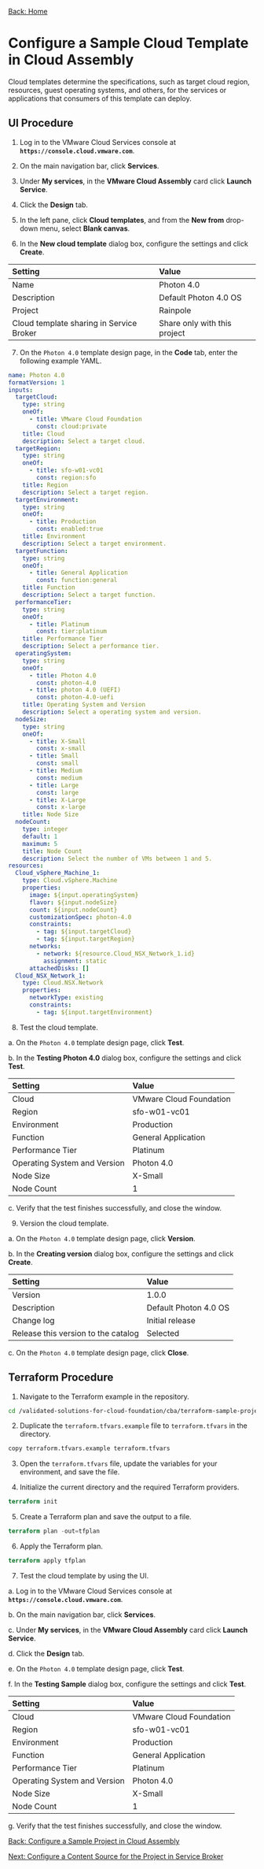 [Back: Home](README.md)

# Configure a Sample Cloud Template in Cloud Assembly

Cloud templates determine the specifications, such as target cloud region, resources, guest operating systems, and others, for the services or applications that consumers of this template can deploy.

## UI Procedure

1. Log in to the VMware Cloud Services console at **`https://console.cloud.vmware.com`**.

2. On the main navigation bar, click **Services**.

3. Under **My services**, in the **VMware Cloud Assembly** card click **Launch Service**.

4. Click the **Design** tab.

5. In the left pane, click **Cloud templates**, and from the **New from** drop-down menu, select **Blank canvas**.

6. In the **New cloud template** dialog box, configure the settings and click **Create**.

  | **Setting**                               | **Value**                     |
  | :-                                        | :-                            |
  | Name                                      | Photon 4.0                    |
  | Description                               | Default Photon 4.0 OS         |
  | Project                                   | Rainpole                      |
  | Cloud template sharing in Service Broker  | Share only with this project  |

7. On the `Photon 4.0` template design page, in the **Code** tab, enter the following example YAML.

```yaml
name: Photon 4.0
formatVersion: 1
inputs:
  targetCloud:
    type: string
    oneOf:
      - title: VMware Cloud Foundation
        const: cloud:private
    title: Cloud
    description: Select a target cloud.
  targetRegion:
    type: string
    oneOf:
      - title: sfo-w01-vc01
        const: region:sfo
    title: Region
    description: Select a target region.
  targetEnvironment:
    type: string
    oneOf:
      - title: Production
        const: enabled:true
    title: Environment
    description: Select a target environment.
  targetFunction:
    type: string
    oneOf:
      - title: General Application
        const: function:general
    title: Function
    description: Select a target function.
  performanceTier:
    type: string
    oneOf:
      - title: Platinum
        const: tier:platinum
    title: Performance Tier
    description: Select a performance tier.
  operatingSystem:
    type: string
    oneOf:
      - title: Photon 4.0
        const: photon-4.0
      - title: photon 4.0 (UEFI)
        const: photon-4.0-uefi
    title: Operating System and Version
    description: Select a operating system and version.
  nodeSize:
    type: string
    oneOf:
      - title: X-Small
        const: x-small
      - title: Small
        const: small
      - title: Medium
        const: medium
      - title: Large
        const: large
      - title: X-Large
        const: x-large
    title: Node Size
  nodeCount:
    type: integer
    default: 1
    maximum: 5
    title: Node Count
    description: Select the number of VMs between 1 and 5.
resources:
  Cloud_vSphere_Machine_1:
    type: Cloud.vSphere.Machine
    properties:
      image: ${input.operatingSystem}
      flavor: ${input.nodeSize}
      count: ${input.nodeCount}
      customizationSpec: photon-4.0
      constraints:
        - tag: ${input.targetCloud}
        - tag: ${input.targetRegion}
      networks:
        - network: ${resource.Cloud_NSX_Network_1.id}
          assignment: static
      attachedDisks: []
  Cloud_NSX_Network_1:
    type: Cloud.NSX.Network
    properties:
      networkType: existing
      constraints:
        - tag: ${input.targetEnvironment}
```

8. Test the cloud template.

  a. On the `Photon 4.0` template design page, click **Test**.

  b. In the **Testing Photon 4.0** dialog box, configure the settings and click **Test**.

  | **Setting**                   | **Value**                 |
  | :-                            | :-                        |
  | Cloud                         | VMware Cloud Foundation   |
  | Region                        | sfo-w01-vc01              |
  | Environment                   | Production                |
  | Function                      | General Application       |
  | Performance Tier              | Platinum                  |
  | Operating System and Version  | Photon 4.0                |
  | Node Size                     | X-Small                   |
  | Node Count                    | 1                         |

  c. Verify that the test finishes successfully, and close the window. 

9. Version the cloud template.

  a. On the `Photon 4.0` template design page, click **Version**.

  b. In the **Creating version** dialog box, configure the settings and click **Create**.

  | **Setting**                           | **Value**             |
  | :-                                    | :-                    |
  | Version                               | 1.0.0                 |
  | Description                           | Default Photon 4.0 OS |
  | Change log                            | Initial release       |
  | Release this version to the catalog   | Selected              |

  c. On the `Photon 4.0` template design page, click **Close**.

## Terraform Procedure

1. Navigate to the Terraform example in the repository.

  ```bash
  cd /validated-solutions-for-cloud-foundation/cba/terraform-sample-project/11-cloud-assembly-cloud-template
  ```

2. Duplicate the `terraform.tfvars.example` file to `terraform.tfvars` in the directory.

  ```bash
  copy terraform.tfvars.example terraform.tfvars
  ```

3. Open the `terraform.tfvars` file, update the variables for your environment, and save the file.

4. Initialize the current directory and the required Terraform providers.

  ```terraform
  terraform init
  ```

5. Create a Terraform plan and save the output to a file.

  ```terraform
  terraform plan -out=tfplan
  ```

6. Apply the Terraform plan.

  ```terraform
  terraform apply tfplan
  ```

7. Test the cloud template by using the UI.

  a. Log in to the VMware Cloud Services console at **`https://console.cloud.vmware.com`**.

  b. On the main navigation bar, click **Services**.

  c. Under **My services**, in the **VMware Cloud Assembly** card click **Launch Service**.

  d. Click the **Design** tab.

  e. On the `Photon 4.0` template design page, click **Test**.

  f. In the **Testing Sample** dialog box, configure the settings and click **Test**.

  | Setting                       | Value                     |
  | :-                            | :-                        |
  | Cloud                         | VMware Cloud Foundation   |
  | Region                        | sfo-w01-vc01              |
  | Environment                   | Production                |
  | Function                      | General Application       |
  | Performance Tier              | Platinum                  |
  | Operating System and Version  | Photon 4.0                |
  | Node Size                     | X-Small                   |
  | Node Count                    | 1                         |

  g. Verify that the test finishes successfully, and close the window.

[Back: Configure a Sample Project in Cloud Assembly](10-configure-project.md)

[Next: Configure a Content Source for the Project in Service Broker](12-configure-content-source.md)